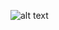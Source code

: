 ![alt text](https://user-images.githubusercontent.com/116796381/251772042-5bbf052c-76a9-49fa-badd-11623689ca44.png)
